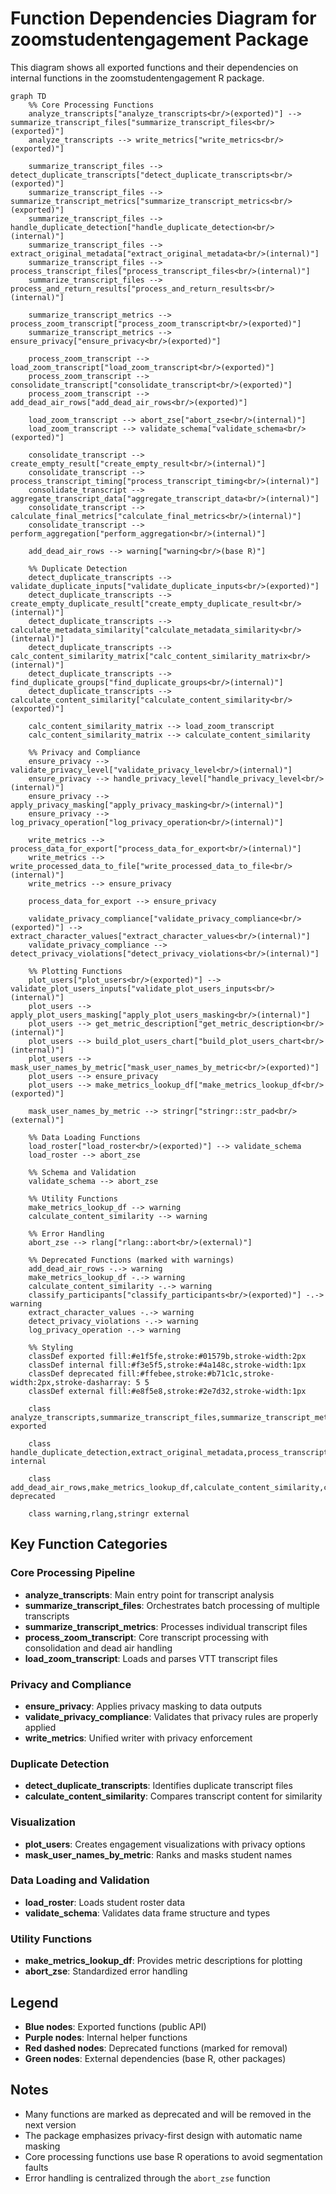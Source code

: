 # Function Dependencies Diagram for zoomstudentengagement Package

This diagram shows all exported functions and their dependencies on internal functions in the zoomstudentengagement R package.

```mermaid
graph TD
    %% Core Processing Functions
    analyze_transcripts["analyze_transcripts<br/>(exported)"] --> summarize_transcript_files["summarize_transcript_files<br/>(exported)"]
    analyze_transcripts --> write_metrics["write_metrics<br/>(exported)"]
    
    summarize_transcript_files --> detect_duplicate_transcripts["detect_duplicate_transcripts<br/>(exported)"]
    summarize_transcript_files --> summarize_transcript_metrics["summarize_transcript_metrics<br/>(exported)"]
    summarize_transcript_files --> handle_duplicate_detection["handle_duplicate_detection<br/>(internal)"]
    summarize_transcript_files --> extract_original_metadata["extract_original_metadata<br/>(internal)"]
    summarize_transcript_files --> process_transcript_files["process_transcript_files<br/>(internal)"]
    summarize_transcript_files --> process_and_return_results["process_and_return_results<br/>(internal)"]
    
    summarize_transcript_metrics --> process_zoom_transcript["process_zoom_transcript<br/>(exported)"]
    summarize_transcript_metrics --> ensure_privacy["ensure_privacy<br/>(exported)"]
    
    process_zoom_transcript --> load_zoom_transcript["load_zoom_transcript<br/>(exported)"]
    process_zoom_transcript --> consolidate_transcript["consolidate_transcript<br/>(exported)"]
    process_zoom_transcript --> add_dead_air_rows["add_dead_air_rows<br/>(exported)"]
    
    load_zoom_transcript --> abort_zse["abort_zse<br/>(internal)"]
    load_zoom_transcript --> validate_schema["validate_schema<br/>(exported)"]
    
    consolidate_transcript --> create_empty_result["create_empty_result<br/>(internal)"]
    consolidate_transcript --> process_transcript_timing["process_transcript_timing<br/>(internal)"]
    consolidate_transcript --> aggregate_transcript_data["aggregate_transcript_data<br/>(internal)"]
    consolidate_transcript --> calculate_final_metrics["calculate_final_metrics<br/>(internal)"]
    consolidate_transcript --> perform_aggregation["perform_aggregation<br/>(internal)"]
    
    add_dead_air_rows --> warning["warning<br/>(base R)"]
    
    %% Duplicate Detection
    detect_duplicate_transcripts --> validate_duplicate_inputs["validate_duplicate_inputs<br/>(exported)"]
    detect_duplicate_transcripts --> create_empty_duplicate_result["create_empty_duplicate_result<br/>(internal)"]
    detect_duplicate_transcripts --> calculate_metadata_similarity["calculate_metadata_similarity<br/>(internal)"]
    detect_duplicate_transcripts --> calc_content_similarity_matrix["calc_content_similarity_matrix<br/>(internal)"]
    detect_duplicate_transcripts --> find_duplicate_groups["find_duplicate_groups<br/>(internal)"]
    detect_duplicate_transcripts --> calculate_content_similarity["calculate_content_similarity<br/>(exported)"]
    
    calc_content_similarity_matrix --> load_zoom_transcript
    calc_content_similarity_matrix --> calculate_content_similarity
    
    %% Privacy and Compliance
    ensure_privacy --> validate_privacy_level["validate_privacy_level<br/>(internal)"]
    ensure_privacy --> handle_privacy_level["handle_privacy_level<br/>(internal)"]
    ensure_privacy --> apply_privacy_masking["apply_privacy_masking<br/>(internal)"]
    ensure_privacy --> log_privacy_operation["log_privacy_operation<br/>(internal)"]
    
    write_metrics --> process_data_for_export["process_data_for_export<br/>(internal)"]
    write_metrics --> write_processed_data_to_file["write_processed_data_to_file<br/>(internal)"]
    write_metrics --> ensure_privacy
    
    process_data_for_export --> ensure_privacy
    
    validate_privacy_compliance["validate_privacy_compliance<br/>(exported)"] --> extract_character_values["extract_character_values<br/>(internal)"]
    validate_privacy_compliance --> detect_privacy_violations["detect_privacy_violations<br/>(internal)"]
    
    %% Plotting Functions
    plot_users["plot_users<br/>(exported)"] --> validate_plot_users_inputs["validate_plot_users_inputs<br/>(internal)"]
    plot_users --> apply_plot_users_masking["apply_plot_users_masking<br/>(internal)"]
    plot_users --> get_metric_description["get_metric_description<br/>(internal)"]
    plot_users --> build_plot_users_chart["build_plot_users_chart<br/>(internal)"]
    plot_users --> mask_user_names_by_metric["mask_user_names_by_metric<br/>(exported)"]
    plot_users --> ensure_privacy
    plot_users --> make_metrics_lookup_df["make_metrics_lookup_df<br/>(exported)"]
    
    mask_user_names_by_metric --> stringr["stringr::str_pad<br/>(external)"]
    
    %% Data Loading Functions
    load_roster["load_roster<br/>(exported)"] --> validate_schema
    load_roster --> abort_zse
    
    %% Schema and Validation
    validate_schema --> abort_zse
    
    %% Utility Functions
    make_metrics_lookup_df --> warning
    calculate_content_similarity --> warning
    
    %% Error Handling
    abort_zse --> rlang["rlang::abort<br/>(external)"]
    
    %% Deprecated Functions (marked with warnings)
    add_dead_air_rows -.-> warning
    make_metrics_lookup_df -.-> warning
    calculate_content_similarity -.-> warning
    classify_participants["classify_participants<br/>(exported)"] -.-> warning
    extract_character_values -.-> warning
    detect_privacy_violations -.-> warning
    log_privacy_operation -.-> warning
    
    %% Styling
    classDef exported fill:#e1f5fe,stroke:#01579b,stroke-width:2px
    classDef internal fill:#f3e5f5,stroke:#4a148c,stroke-width:1px
    classDef deprecated fill:#ffebee,stroke:#b71c1c,stroke-width:2px,stroke-dasharray: 5 5
    classDef external fill:#e8f5e8,stroke:#2e7d32,stroke-width:1px
    
    class analyze_transcripts,summarize_transcript_files,summarize_transcript_metrics,process_zoom_transcript,load_zoom_transcript,consolidate_transcript,add_dead_air_rows,detect_duplicate_transcripts,validate_duplicate_inputs,calculate_content_similarity,ensure_privacy,write_metrics,validate_privacy_compliance,plot_users,mask_user_names_by_metric,load_roster,validate_schema,make_metrics_lookup_df,classify_participants exported
    
    class handle_duplicate_detection,extract_original_metadata,process_transcript_files,process_and_return_results,create_empty_result,process_transcript_timing,aggregate_transcript_data,calculate_final_metrics,perform_aggregation,create_empty_duplicate_result,calculate_metadata_similarity,calc_content_similarity_matrix,find_duplicate_groups,validate_privacy_level,handle_privacy_level,apply_privacy_masking,log_privacy_operation,process_data_for_export,write_processed_data_to_file,extract_character_values,detect_privacy_violations,validate_plot_users_inputs,apply_plot_users_masking,get_metric_description,build_plot_users_chart,abort_zse internal
    
    class add_dead_air_rows,make_metrics_lookup_df,calculate_content_similarity,classify_participants,extract_character_values,detect_privacy_violations,log_privacy_operation deprecated
    
    class warning,rlang,stringr external
```

## Key Function Categories

### Core Processing Pipeline
- **analyze_transcripts**: Main entry point for transcript analysis
- **summarize_transcript_files**: Orchestrates batch processing of multiple transcripts
- **summarize_transcript_metrics**: Processes individual transcript files
- **process_zoom_transcript**: Core transcript processing with consolidation and dead air handling
- **load_zoom_transcript**: Loads and parses VTT transcript files

### Privacy and Compliance
- **ensure_privacy**: Applies privacy masking to data outputs
- **validate_privacy_compliance**: Validates that privacy rules are properly applied
- **write_metrics**: Unified writer with privacy enforcement

### Duplicate Detection
- **detect_duplicate_transcripts**: Identifies duplicate transcript files
- **calculate_content_similarity**: Compares transcript content for similarity

### Visualization
- **plot_users**: Creates engagement visualizations with privacy options
- **mask_user_names_by_metric**: Ranks and masks student names

### Data Loading and Validation
- **load_roster**: Loads student roster data
- **validate_schema**: Validates data frame structure and types

### Utility Functions
- **make_metrics_lookup_df**: Provides metric descriptions for plotting
- **abort_zse**: Standardized error handling

## Legend
- **Blue nodes**: Exported functions (public API)
- **Purple nodes**: Internal helper functions
- **Red dashed nodes**: Deprecated functions (marked for removal)
- **Green nodes**: External dependencies (base R, other packages)

## Notes
- Many functions are marked as deprecated and will be removed in the next version
- The package emphasizes privacy-first design with automatic name masking
- Core processing functions use base R operations to avoid segmentation faults
- Error handling is centralized through the `abort_zse` function